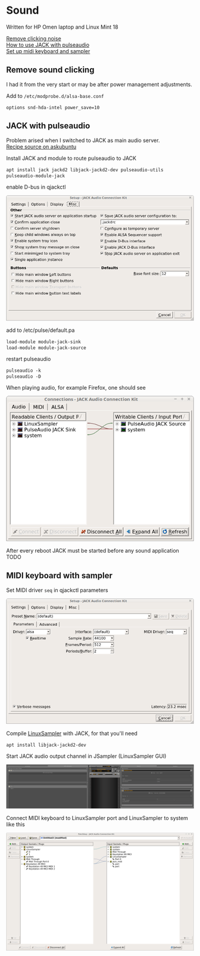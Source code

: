 # Sound
Written for HP Omen laptop and Linux Mint 18  

[Remove clicking noise](#remove_sound_clicking)  
[How to use JACK with pulseaudio](#jack_with_pulseaudio)  
[Set up midi keyboard and sampler](#midi_keyboard_with_sampler)  

## Remove sound clicking
I had it from the very start or may be after power management adjustments.  

Add to `/etc/modprobe.d/alsa-base.conf`  
```
options snd-hda-intel power_save=10
```

## JACK with pulseaudio
Problem arised when I switched to JACK as main audio server.  
[Recipe source on askubuntu](https://askubuntu.com/questions/572120/how-to-use-jack-and-pulseaudio-alsa-at-the-same-time-on-the-same-audio-device)  

Install JACK and module to route pulseaudio to JACK  
```
apt install jack jackd2 libjack-jackd2-dev pulseaudio-utils pulseaudio-module-jack
```

enable D-bus in qjackctl  

![](./qjackctl-misc-settings.png)

add to /etc/pulse/default.pa  
```
load-module module-jack-sink
load-module module-jack-source
```

restart pulseaudio
```
pulseaudio -k
pulseaudio -D
```

When playing audio, for example Firefox, one should see  

![](./qjackctl-audio-connections.png)

After every reboot JACK must be started before any sound application
TODO

## MIDI keyboard with sampler
Set MIDI driver `seq` in qjackctl parameters  

![](./qjackctl-parameters.png)  

Compile [LinuxSampler](https://linuxsampler.org) with JACK, for that you'll need  
```
apt install libjack-jackd2-dev
```  

Start JACK audio output channel in JSampler (LinuxSampler GUI)  

![](./jsampler.png)  

Connect MIDI keyboard to LinuxSampler port and LinuxSampler to system like this  

![](./qjackctl-midi-patchbay.png)

